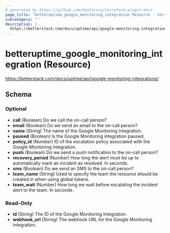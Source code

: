```yaml
---
# generated by https://github.com/hashicorp/terraform-plugin-docs
page_title: "betteruptime_google_monitoring_integration Resource - terraform-provider-better-uptime"
subcategory: ""
description: |-
  https://betterstack.com/docs/uptime/api/google-monitoring-integrations/
---
```


# betteruptime_google_monitoring_integration (Resource)

https://betterstack.com/docs/uptime/api/google-monitoring-integrations/



<!-- schema generated by tfplugindocs -->
## Schema

### Optional

- **call** (Boolean) Do we call the on-call person?
- **email** (Boolean) Do we send an email to the on-call person?
- **name** (String) The name of the Google Monitoring Integration.
- **paused** (Boolean) Is the Google Monitoring integration paused.
- **policy_id** (Number) ID of the escalation policy associated with the Google Monitoring integration.
- **push** (Boolean) Do we send a push notification to the on-call person?
- **recovery_period** (Number) How long the alert must be up to automatically mark an incident as resolved. In seconds.
- **sms** (Boolean) Do we send an SMS to the on-call person?
- **team_name** (String) Used to specify the team the resource should be created in when using global tokens.
- **team_wait** (Number) How long we wait before escalating the incident alert to the team. In seconds.

### Read-Only

- **id** (String) The ID of the Google Monitoring Integration.
- **webhook_url** (String) The webhook URL for the Google Monitoring integration.


